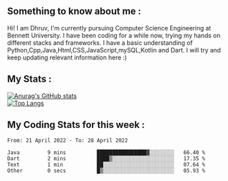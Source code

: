 ## Something to know about me : <br>
Hi! I am Dhruv, I'm currently pursuing Computer Science Engineering at Bennett University. I have been coding for a while now, trying my hands on different stacks and frameworks.
I have a basic understanding of Python,Cpp,Java,Html,CSS,JavaScript,mySQL,Kotlin and Dart. I will try and keep updating relevant information here :)
<br>

## My Stats : <br>
[![Anurag's GitHub stats](https://github-readme-stats.vercel.app/api?username=DhruvLawaniya&show_icons=true&theme=tokyonight&hide=prs,issues)](https://github.com/anuraghazra/github-readme-stats)<br>
[![Top Langs](https://github-readme-stats.vercel.app/api/top-langs/?username=DhruvLawaniya&theme=tokyonight)](https://github.com/anuraghazra/github-readme-stats)
## My Coding Stats for this week : <br>
<!--START_SECTION:waka-->

```text
From: 21 April 2022 - To: 28 April 2022

Java         9 mins          ████████████████▓░░░░░░░░   66.40 %
Dart         2 mins          ████▒░░░░░░░░░░░░░░░░░░░░   17.35 %
Text         1 min           ██░░░░░░░░░░░░░░░░░░░░░░░   07.64 %
Other        0 secs          █▒░░░░░░░░░░░░░░░░░░░░░░░   05.93 %
```

<!--END_SECTION:waka-->


<br>
